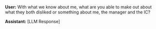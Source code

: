 **User:**
With what we know about me, what are you able to make out about what they both disliked or something about me, the manager and the IC?

**Assistant:**
[LLM Response]

